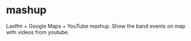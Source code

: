 mashup
======

Lastfm + Google Maps + YouTube mashup. Show the band events on map with videos from youtube.